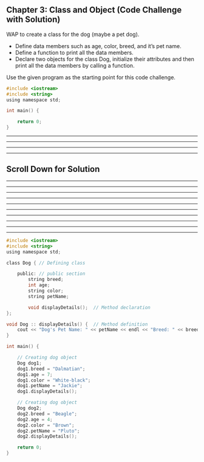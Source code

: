 ## Chapter 3: Class and Object (Code Challenge with Solution) 

WAP to create a class for the dog (maybe a pet dog). 
- Define data members such as age, color, breed, and it’s pet name. 
- Define a function to print all the data members.
- Declare two objects for the class Dog, initialize their attributes and then print all the data members by calling a function. 
 

Use the given program as the starting point for this code challenge.
 
```C
#include <iostream>
#include <string>
using namespace std;

int main() {

    return 0;
}
```

----
----
----
----
## Scroll Down for Solution 
----
----
----
----
----
----
----
----
----
----

```C
#include <iostream>
#include <string>
using namespace std;

class Dog {	// Defining class

	public:	// public section 
		string breed;
		int age;
		string color;
		string petName;

		void displayDetails();	// Method declaration 
};

void Dog :: displayDetails() {	// Method definition
	cout << "Dog's Pet Name: " << petName << endl << "Breed: " << breed << endl << "Age: " << age << endl << "Color: " << color <<"\n\n";
}

int main() {

	// Creating dog object 
	Dog dog1;
	dog1.breed = "Dalmatian";
	dog1.age = 7;
	dog1.color = "White-black";
	dog1.petName = "Jackie";
	dog1.displayDetails();

	// Creating dog object 
	Dog dog2;
	dog2.breed = "Beagle";
	dog2.age = 4;
	dog2.color = "Brown";
	dog2.petName = "Pluto";
	dog2.displayDetails();

	return 0;
}

```

